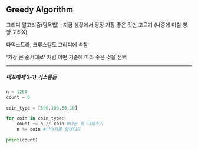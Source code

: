
## Greedy Algorithm

그리디 알고리즘(탐욕법) : 지금 상황에서 당장 가장 좋은 것만 고르기 
(나중에 미칠 영향 고려X)

다익스트라, 크루스칼도 그리디에 속함

'가장 큰 순서대로' 처럼 어떤 기준에 따라 좋은 것을 선택

----------------------
##### 대표예제 3-1) 거스름돈

```python
n = 1260
count = 0

coin_type = [500,100,50,10]

for coin in coin_type:
    count += n // coin #나눈 몫 더해주기
    n %= coin #나머지를 업데이트

print(count)
```
